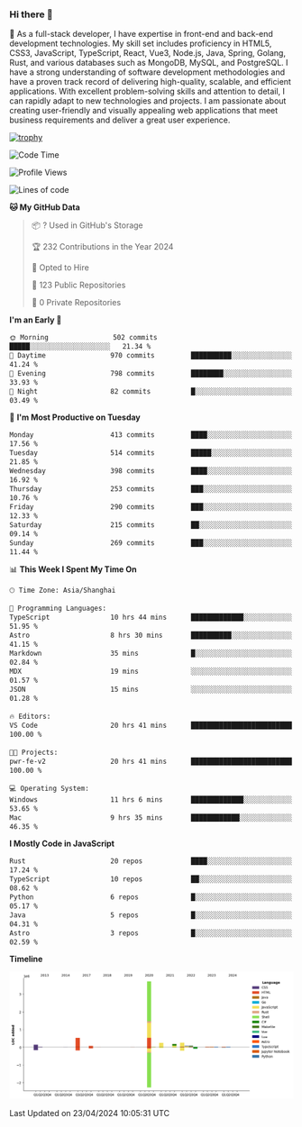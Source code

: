 ### Hi there 👋

🌱 As a full-stack developer, I have expertise in front-end and back-end development technologies. My skill set includes proficiency in HTML5, CSS3, JavaScript, TypeScript, React, Vue3, Node.js, Java, Spring, Golang, Rust, and various databases such as MongoDB, MySQL, and PostgreSQL. I have a strong understanding of software development methodologies and have a proven track record of delivering high-quality, scalable, and efficient applications. With excellent problem-solving skills and attention to detail, I can rapidly adapt to new technologies and projects. I am passionate about creating user-friendly and visually appealing web applications that meet business requirements and deliver a great user experience.

[![trophy](https://github-profile-trophy.vercel.app/?username=elton&rank=SECRET,SSS,SS,S,AAA,AA,A&theme=onedark&no-frame=true&margin-w=10)](https://github.com/ryo-ma/github-profile-trophy)

<!--START_SECTION:waka-->
![Code Time](http://img.shields.io/badge/Code%20Time-1%2C362%20hrs%2054%20mins-blue)

![Profile Views](http://img.shields.io/badge/Profile%20Views-4-blue)

![Lines of code](https://img.shields.io/badge/From%20Hello%20World%20I%27ve%20Written-5.5%20million%20lines%20of%20code-blue)

**🐱 My GitHub Data** 

> 📦 ? Used in GitHub's Storage 
 > 
> 🏆 232 Contributions in the Year 2024
 > 
> 💼 Opted to Hire
 > 
> 📜 123 Public Repositories 
 > 
> 🔑 0 Private Repositories 
 > 
**I'm an Early 🐤** 

```text
🌞 Morning                502 commits         █████░░░░░░░░░░░░░░░░░░░░   21.34 % 
🌆 Daytime                970 commits         ██████████░░░░░░░░░░░░░░░   41.24 % 
🌃 Evening                798 commits         ████████░░░░░░░░░░░░░░░░░   33.93 % 
🌙 Night                  82 commits          █░░░░░░░░░░░░░░░░░░░░░░░░   03.49 % 
```
📅 **I'm Most Productive on Tuesday** 

```text
Monday                   413 commits         ████░░░░░░░░░░░░░░░░░░░░░   17.56 % 
Tuesday                  514 commits         █████░░░░░░░░░░░░░░░░░░░░   21.85 % 
Wednesday                398 commits         ████░░░░░░░░░░░░░░░░░░░░░   16.92 % 
Thursday                 253 commits         ███░░░░░░░░░░░░░░░░░░░░░░   10.76 % 
Friday                   290 commits         ███░░░░░░░░░░░░░░░░░░░░░░   12.33 % 
Saturday                 215 commits         ██░░░░░░░░░░░░░░░░░░░░░░░   09.14 % 
Sunday                   269 commits         ███░░░░░░░░░░░░░░░░░░░░░░   11.44 % 
```


📊 **This Week I Spent My Time On** 

```text
🕑︎ Time Zone: Asia/Shanghai

💬 Programming Languages: 
TypeScript               10 hrs 44 mins      █████████████░░░░░░░░░░░░   51.95 % 
Astro                    8 hrs 30 mins       ██████████░░░░░░░░░░░░░░░   41.15 % 
Markdown                 35 mins             █░░░░░░░░░░░░░░░░░░░░░░░░   02.84 % 
MDX                      19 mins             ░░░░░░░░░░░░░░░░░░░░░░░░░   01.57 % 
JSON                     15 mins             ░░░░░░░░░░░░░░░░░░░░░░░░░   01.28 % 

🔥 Editors: 
VS Code                  20 hrs 41 mins      █████████████████████████   100.00 % 

🐱‍💻 Projects: 
pwr-fe-v2                20 hrs 41 mins      █████████████████████████   100.00 % 

💻 Operating System: 
Windows                  11 hrs 6 mins       █████████████░░░░░░░░░░░░   53.65 % 
Mac                      9 hrs 35 mins       ████████████░░░░░░░░░░░░░   46.35 % 
```

**I Mostly Code in JavaScript** 

```text
Rust                     20 repos            ████░░░░░░░░░░░░░░░░░░░░░   17.24 % 
TypeScript               10 repos            ██░░░░░░░░░░░░░░░░░░░░░░░   08.62 % 
Python                   6 repos             █░░░░░░░░░░░░░░░░░░░░░░░░   05.17 % 
Java                     5 repos             █░░░░░░░░░░░░░░░░░░░░░░░░   04.31 % 
Astro                    3 repos             █░░░░░░░░░░░░░░░░░░░░░░░░   02.59 % 
```



**Timeline**

![Lines of Code chart](https://raw.githubusercontent.com/elton/elton/main/assets/bar_graph.png)


 Last Updated on 23/04/2024 10:05:31 UTC
<!--END_SECTION:waka-->

<!--
**elton/elton** is a ✨ _special_ ✨ repository because its `README.md` (this file) appears on your GitHub profile.

Here are some ideas to get you started:

- 🔭 I’m currently working on ...
- 🌱 I’m currently learning ...
- 👯 I’m looking to collaborate on ...
- 🤔 I’m looking for help with ...
- 💬 Ask me about ...
- 📫 How to reach me: ...
- 😄 Pronouns: ...
- ⚡ Fun fact: ...
-->
